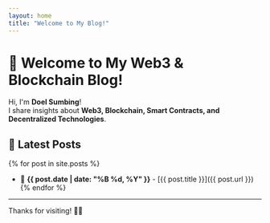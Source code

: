 ```yaml
---
layout: home
title: "Welcome to My Blog!"
---
```


# 🚀 Welcome to My Web3 & Blockchain Blog!

Hi, I'm **Doel Sumbing**!  
I share insights about **Web3, Blockchain, Smart Contracts, and Decentralized Technologies**.

## 📝 Latest Posts
{% for post in site.posts %}
- 📅 **{{ post.date | date: "%B %d, %Y" }}** - [{{ post.title }}]({{ post.url }})
{% endfor %}

---

Thanks for visiting! 🚀✨

